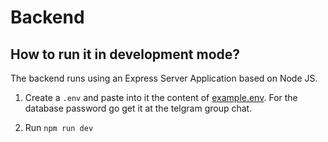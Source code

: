 # Backend

## How to run it in development mode?

The backend runs using an Express Server Application based on Node JS.

1. Create a `.env` and paste into it the content of [example.env](example.env). For the database password go get it at the telgram group chat.

2. Run `npm run dev`
